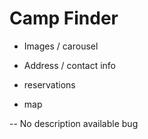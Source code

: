 # Camp Finder

- Images / carousel
- Address / contact info
- reservations

- map

-- No description available bug

